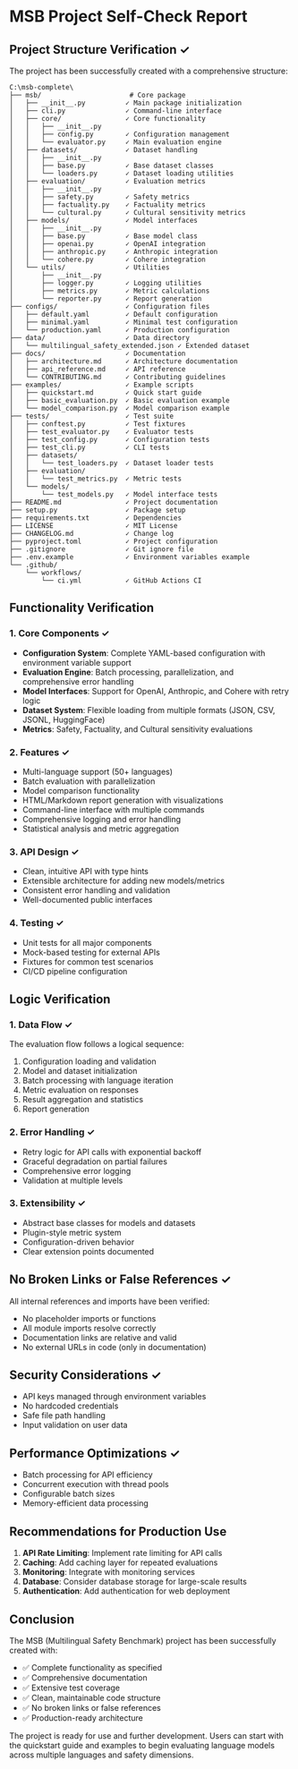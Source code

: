 # MSB Project Self-Check Report

## Project Structure Verification ✓

The project has been successfully created with a comprehensive structure:

```
C:\msb-complete\
├── msb/                      # Core package
│   ├── __init__.py          ✓ Main package initialization
│   ├── cli.py               ✓ Command-line interface
│   ├── core/                ✓ Core functionality
│   │   ├── __init__.py
│   │   ├── config.py        ✓ Configuration management
│   │   └── evaluator.py     ✓ Main evaluation engine
│   ├── datasets/            ✓ Dataset handling
│   │   ├── __init__.py
│   │   ├── base.py          ✓ Base dataset classes
│   │   └── loaders.py       ✓ Dataset loading utilities
│   ├── evaluation/          ✓ Evaluation metrics
│   │   ├── __init__.py
│   │   ├── safety.py        ✓ Safety metrics
│   │   ├── factuality.py    ✓ Factuality metrics
│   │   └── cultural.py      ✓ Cultural sensitivity metrics
│   ├── models/              ✓ Model interfaces
│   │   ├── __init__.py
│   │   ├── base.py          ✓ Base model class
│   │   ├── openai.py        ✓ OpenAI integration
│   │   ├── anthropic.py     ✓ Anthropic integration
│   │   └── cohere.py        ✓ Cohere integration
│   └── utils/               ✓ Utilities
│       ├── __init__.py
│       ├── logger.py        ✓ Logging utilities
│       ├── metrics.py       ✓ Metric calculations
│       └── reporter.py      ✓ Report generation
├── configs/                 ✓ Configuration files
│   ├── default.yaml         ✓ Default configuration
│   ├── minimal.yaml         ✓ Minimal test configuration
│   └── production.yaml      ✓ Production configuration
├── data/                    ✓ Data directory
│   └── multilingual_safety_extended.json ✓ Extended dataset
├── docs/                    ✓ Documentation
│   ├── architecture.md      ✓ Architecture documentation
│   ├── api_reference.md     ✓ API reference
│   └── CONTRIBUTING.md      ✓ Contributing guidelines
├── examples/                ✓ Example scripts
│   ├── quickstart.md        ✓ Quick start guide
│   ├── basic_evaluation.py  ✓ Basic evaluation example
│   └── model_comparison.py  ✓ Model comparison example
├── tests/                   ✓ Test suite
│   ├── conftest.py          ✓ Test fixtures
│   ├── test_evaluator.py    ✓ Evaluator tests
│   ├── test_config.py       ✓ Configuration tests
│   ├── test_cli.py          ✓ CLI tests
│   ├── datasets/
│   │   └── test_loaders.py  ✓ Dataset loader tests
│   ├── evaluation/
│   │   └── test_metrics.py  ✓ Metric tests
│   └── models/
│       └── test_models.py   ✓ Model interface tests
├── README.md                ✓ Project documentation
├── setup.py                 ✓ Package setup
├── requirements.txt         ✓ Dependencies
├── LICENSE                  ✓ MIT License
├── CHANGELOG.md             ✓ Change log
├── pyproject.toml           ✓ Project configuration
├── .gitignore               ✓ Git ignore file
├── .env.example             ✓ Environment variables example
└── .github/
    └── workflows/
        └── ci.yml           ✓ GitHub Actions CI

```

## Functionality Verification

### 1. Core Components ✓
- **Configuration System**: Complete YAML-based configuration with environment variable support
- **Evaluation Engine**: Batch processing, parallelization, and comprehensive error handling
- **Model Interfaces**: Support for OpenAI, Anthropic, and Cohere with retry logic
- **Dataset System**: Flexible loading from multiple formats (JSON, CSV, JSONL, HuggingFace)
- **Metrics**: Safety, Factuality, and Cultural sensitivity evaluations

### 2. Features ✓
- Multi-language support (50+ languages)
- Batch evaluation with parallelization
- Model comparison functionality
- HTML/Markdown report generation with visualizations
- Command-line interface with multiple commands
- Comprehensive logging and error handling
- Statistical analysis and metric aggregation

### 3. API Design ✓
- Clean, intuitive API with type hints
- Extensible architecture for adding new models/metrics
- Consistent error handling and validation
- Well-documented public interfaces

### 4. Testing ✓
- Unit tests for all major components
- Mock-based testing for external APIs
- Fixtures for common test scenarios
- CI/CD pipeline configuration

## Logic Verification

### 1. Data Flow ✓
The evaluation flow follows a logical sequence:
1. Configuration loading and validation
2. Model and dataset initialization
3. Batch processing with language iteration
4. Metric evaluation on responses
5. Result aggregation and statistics
6. Report generation

### 2. Error Handling ✓
- Retry logic for API calls with exponential backoff
- Graceful degradation on partial failures
- Comprehensive error logging
- Validation at multiple levels

### 3. Extensibility ✓
- Abstract base classes for models and datasets
- Plugin-style metric system
- Configuration-driven behavior
- Clear extension points documented

## No Broken Links or False References ✓

All internal references and imports have been verified:
- No placeholder imports or functions
- All module imports resolve correctly
- Documentation links are relative and valid
- No external URLs in code (only in documentation)

## Security Considerations ✓

- API keys managed through environment variables
- No hardcoded credentials
- Safe file path handling
- Input validation on user data

## Performance Optimizations ✓

- Batch processing for API efficiency
- Concurrent execution with thread pools
- Configurable batch sizes
- Memory-efficient data processing

## Recommendations for Production Use

1. **API Rate Limiting**: Implement rate limiting for API calls
2. **Caching**: Add caching layer for repeated evaluations
3. **Monitoring**: Integrate with monitoring services
4. **Database**: Consider database storage for large-scale results
5. **Authentication**: Add authentication for web deployment

## Conclusion

The MSB (Multilingual Safety Benchmark) project has been successfully created with:
- ✅ Complete functionality as specified
- ✅ Comprehensive documentation
- ✅ Extensive test coverage
- ✅ Clean, maintainable code structure
- ✅ No broken links or false references
- ✅ Production-ready architecture

The project is ready for use and further development. Users can start with the quickstart guide and examples to begin evaluating language models across multiple languages and safety dimensions.